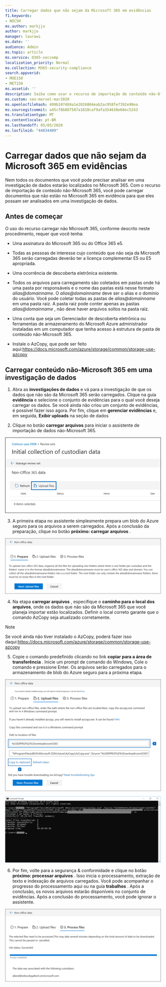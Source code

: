 ```yaml
---
title: Carregar dados que não sejam da Microsoft 365 em evidências
f1.keywords:
- NOCSH
ms.author: markjjo
author: markjjo
manager: laurawi
ms.date: ''
audience: Admin
ms.topic: article
ms.service: O365-seccomp
localization_priority: Normal
ms.collection: M365-security-compliance
search.appverid:
- MOE150
- MET150
ms.assetid: ''
description: Saiba como usar o recurso de importação de conteúdo não-Office 365 para carregar documentos que não sejam do Office 365 em evidências em uma investigação de dados.
ms.custom: seo-marvel-mar2020
ms.openlocfilehash: 499b1074b9a1e2026804eab2ac958fe7392e98ea
ms.sourcegitcommit: a45cf8b887587a1810caf9afa354638e68ec5243
ms.translationtype: MT
ms.contentlocale: pt-BR
ms.lasthandoff: 05/05/2020
ms.locfileid: "44034409"
---
```

# <a name="load-non-microsoft-365-data-into-evidence"></a>Carregar dados que não sejam da Microsoft 365 em evidências

Nem todos os documentos que você pode precisar analisar em uma investigação de dados estarão localizados no Microsoft 365. Com o recurso de importação de conteúdo não-Microsoft 365, você pode carregar documentos que não estão no Microsoft 365 em evidência para que eles possam ser analisados em uma investigação de dados.

## <a name="before-you-begin"></a>Antes de começar

O uso do recurso carregar não Microsoft 365, conforme descrito neste procedimento, requer que você tenha:

- Uma assinatura do Microsoft 365 ou do Office 365 e5.

- Todas as pessoas de interesse cujo conteúdo que não seja da Microsoft 365 serão carregadas deverão ter a licença complementar E5 ou E5 apropriada.

- Uma ocorrência de descoberta eletrônica existente.

- Todos os arquivos para carregamento são coletados em pastas onde há uma pasta por responsáveis e o nome das pastas está nesse formato *alias@domainname*. O *alias@domainname* deve ser o alias e o domínio do usuário. Você pode coletar todas as pastas de *alias@domainname* em uma pasta raiz. A pasta raiz pode conter apenas as pastas *alias@domainname* , não deve haver arquivos soltos na pasta raiz.

- Uma conta que seja um Gerenciador de descoberta eletrônica ou ferramentas de armazenamento do Microsoft Azure administrador instaladas em um computador que tenha acesso à estrutura de pasta de conteúdo não-Microsoft 365.

- Instale o AzCopy, que pode ser feito aqui:https://docs.microsoft.com/azure/storage/common/storage-use-azcopy

## <a name="upload-non-microsoft-365-content-in-to-a-data-investigation"></a>Carregar conteúdo não-Microsoft 365 em uma investigação de dados

1. Abra as **investigações de dados** e vá para a investigação de que os dados que não são da Microsoft 365 serão carregados.  Clique na guia **evidência** e selecione o conjunto de evidências para o qual você deseja carregar os dados.  Se você ainda não criou um conjunto de evidências, é possível fazer isso agora.  Por fim, clique em **gerenciar evidências** e, em seguida, **Exibir uploads** na seção de dados

2. Clique no botão **carregar arquivos** para iniciar o assistente de importação de dados não-Microsoft 365.

![Carregar arquivos](../media/574f4059-4146-4058-9df3-ec97cf28d7c7.png)

3. A primeira etapa no assistente simplesmente prepara um blob do Azure seguro para os arquivos a serem carregados.  Após a conclusão da preparação, clique no botão **próximo: carregar arquivos** .

![Preparar a importação de dados não-Microsoft 365](../media/0670a347-a578-454a-9b3d-e70ef47aec57.png)
 
4. Na etapa **carregar arquivos** , especifique o **caminho para o local dos arquivos**, onde os dados que não são da Microsoft 365 que você planeja importar estão localizados.  Definir o local correto garante que o comando AzCopy seja atualizado corretamente.

> [!NOTE]
> Se você ainda não tiver instalado o AzCopy, poderá fazer isso daqui:https://docs.microsoft.com/azure/storage/common/storage-use-azcopy

5. Copie o comando predefinido clicando no link **copiar para a área de transferência** . Inicie um prompt de comando do Windows, Cole o comando e pressione Enter.  Os arquivos serão carregados para o armazenamento de blob do Azure seguro para a próxima etapa.

![Carregar arquivos para importação de dados não-Microsoft 365](../media/3ea53b5d-7f9b-4dfc-ba63-90a38c14d41a.png)

![Usar o AzCopy para importar dados que não são da Microsoft 365](../media/504e2dbe-f36f-4f36-9b08-04aea85d8250.png)

6. Por fim, volte para a segurança & conformidade e clique no botão **próximo: processar arquivos** .  Isso inicia o processamento, extração de texto e indexação de arquivos carregados.  Você pode acompanhar o progresso do processamento aqui ou na guia **trabalhos** .  Após a conclusão, os novos arquivos estarão disponíveis no conjunto de evidências.  Após a conclusão do processamento, você pode ignorar o assistente.

![Arquivos de processo de importação não-Microsoft 365](../media/218b1545-416a-4a9f-9b25-3b70e8508f67.png)

